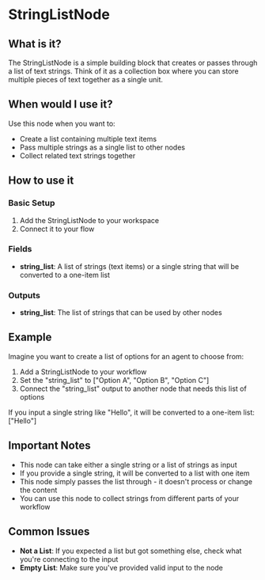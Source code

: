 # StringListNode

## What is it?

The StringListNode is a simple building block that creates or passes through a list of text strings. Think of it as a collection box where you can store multiple pieces of text together as a single unit.

## When would I use it?

Use this node when you want to:

- Create a list containing multiple text items
- Pass multiple strings as a single list to other nodes
- Collect related text strings together

## How to use it

### Basic Setup

1. Add the StringListNode to your workspace
1. Connect it to your flow

### Fields

- **string_list**: A list of strings (text items) or a single string that will be converted to a one-item list

### Outputs

- **string_list**: The list of strings that can be used by other nodes

## Example

Imagine you want to create a list of options for an agent to choose from:

1. Add a StringListNode to your workflow
1. Set the "string_list" to ["Option A", "Option B", "Option C"]
1. Connect the "string_list" output to another node that needs this list of options

If you input a single string like "Hello", it will be converted to a one-item list: ["Hello"]

## Important Notes

- This node can take either a single string or a list of strings as input
- If you provide a single string, it will be converted to a list with one item
- This node simply passes the list through - it doesn't process or change the content
- You can use this node to collect strings from different parts of your workflow

## Common Issues

- **Not a List**: If you expected a list but got something else, check what you're connecting to the input
- **Empty List**: Make sure you've provided valid input to the node
